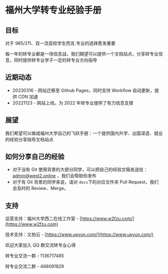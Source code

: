 # 福州大学转专业经验手册

## 目标

对于 985/211、双一流高校学生而言,专业的选择愈发重要

每一年的转专业都是一场信息战，我们期望可以提供一个文档站点，分享转专业信息，同时提供转专业学子一定的转专业方向指导

## 近期动态

- 20230316 - 网站迁移至 Github Pages，同时支持 Workflow 自动更新，提供 CDN 加速
- 20221123 - 网站上线，为 2022 年转专业提供了有力信息支撑

## 展望

我们希望可以做成福州大学自己的飞跃手册：一个提供国内升学、出国深造、就业的经验分享指导文档站点

## 如何分享自己的经验

- 对于没有 Git 使用背景的大部分同学，可以把自己的经验文稿发送给：admin@west2.online ，我们会帮助你发布
- 对于有 Git 背景的同学来说，请对 `docs`下的对应文件夹 Pull Request，我们会及时的 Review、Merge。

## 支持

运营支持：福州大学西二在线工作室 - [https://www.w2fzu.com/](https://www.w2fzu.com)

技术支持：又拍云 - [https://www.upyun.com/](https://www.upyun.com/)

欢迎大家加入 QQ 群交流转专业心得

转专业交流一群 - 1136717485

转专业交流二群 - 488091829
